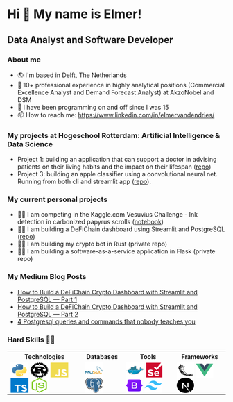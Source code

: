# Hi 👋 My name is Elmer!

## Data Analyst and Software Developer
 
### About me
 
* 🌎 I'm based in Delft, The Netherlands
* 💼 10+ professional experience in highly analytical positions (Commercial Excellence Analyst and Demand Forecast Analyst) at AkzoNobel and DSM
* 🌱 I have been programming on and off since I was 15
* 📫 How to reach me: https://www.linkedin.com/in/elmervandendries/

### My projects at Hogeschool Rotterdam: Artificial Intelligence & Data Science
* Project 1: building an application that can support a doctor in advising patients on their living habits and the impact on their lifespan (<a href="https://github.com/driese85/MIWProject1">repo</a>)
* Project 3: building an apple classifier using a convolutional neural net. Running from both cli and streamlit app (<a href="htpps://github.com/ElmerHR/MakeAIWork3)">repo</a>).
 
### My current personal projects
* 🧑‍💻 I am competing in the Kaggle.com Vesuvius Challenge - Ink detection in carbonized papyrus scrolls (<a href="https://www.kaggle.com/code/elmer85/vesuvius-challenge">notebook</a>)
* 🧑‍💻 I am building a DeFiChain dashboard using Streamlit and PostgreSQL (<a href="https://github.com/driese85/defichain_streamlit">repo</a>)
* 🧑‍💻 I am building my crypto bot in Rust (private repo)
* 🧑‍💻 I am building a software-as-a-service application in Flask (private repo)

### My Medium Blog Posts
* <a href="https://medium.com/@elmervandendries/how-to-build-a-defichain-crypto-dashboard-with-streamlit-and-postgresql-part-1-58c3748bcf60">How to Build a DeFiChain Crypto Dashboard with Streamlit and PostgreSQL — Part 1</a>
* <a href="https://medium.com/@elmervandendries/how-to-build-a-defichain-crypto-dashboard-with-streamlit-and-postgresql-part-2-92e4425bcf1">How to Build a DeFiChain Crypto Dashboard with Streamlit and PostgreSQL — Part 2</a>
* <a href="https://medium.com/@elmervandendries/4-postgresql-queries-and-commands-to-never-forget-bd950a6f3b30">4 Postgresql queries and commands that nobody teaches you</a>
 
### Hard Skills 🧑‍💻

<div style="display: inline_block; align = center">
  <table>
    <tr>
      <th> Technologies</th>
      <th> Databases </th>
      <th> Tools </th>
      <th> Frameworks </th>
    </tr>
    <tr>
      <td>
        <img align="center" alt="Python" height="35" width="42" src="https://raw.githubusercontent.com/devicons/devicon/master/icons/python/python-original.svg">
        <img align="center" alt="Rust" height="35" width="42" src="https://raw.githubusercontent.com/devicons/devicon/master/icons/rust/rust-plain.svg">
        <img align="center" alt="JS" height="35" width="42" src="https://raw.githubusercontent.com/devicons/devicon/master/icons/javascript/javascript-plain.svg">
        <img align="center" alt="TS" height="35" width="42" src="https://raw.githubusercontent.com/devicons/devicon/master/icons/typescript/typescript-plain.svg">
        <img align="center" alt="NodeJs" height="35" width="42" src="https://raw.githubusercontent.com/devicons/devicon/master/icons/nodejs/nodejs-original.svg">
      </td>
      <td> 
        <img align="center" alt="MySQL" height="35" width="42" src="https://raw.githubusercontent.com/devicons/devicon/master/icons/mysql/mysql-original-wordmark.svg">
        <img align="center" alt="PostreSQL" height="35" width="42"  src="https://raw.githubusercontent.com/devicons/devicon/master/icons/postgresql/postgresql-original.svg">
      </td>
      <td>
      <img align="center" alt="Docker" height="35" width="42" src="https://raw.githubusercontent.com/devicons/devicon/master/icons/docker/docker-original.svg">
        <img align="center" alt="Selenium" height="35" width="40" src="https://raw.githubusercontent.com/devicons/devicon/master/icons/selenium/selenium-original.svg">
         <img align="center" alt="Bootstrap" height="35" width="40" src="https://raw.githubusercontent.com/devicons/devicon/master/icons/bootstrap/bootstrap-original.svg">
       <img align="center" alt="Tailwind" height="35" width="40"  src="https://raw.githubusercontent.com/devicons/devicon/master/icons/tailwindcss/tailwindcss-plain.svg">
      </td>
      </td>
      <td>
       <img align="center" width="40" height="35" alt="Flask" src="https://raw.githubusercontent.com/devicons/devicon/master/icons/flask/flask-original.svg">
        <img align="center" alt="Vuejs" height="35" width="40" src="https://raw.githubusercontent.com/devicons/devicon/master/icons/vuejs/vuejs-original.svg">
         <img align="center" width="40" height="35" alt="NextJs" src="https://raw.githubusercontent.com/devicons/devicon/master/icons/nextjs/nextjs-original.svg"/>
      </td>
    </tr>
 </table> 
</div>

